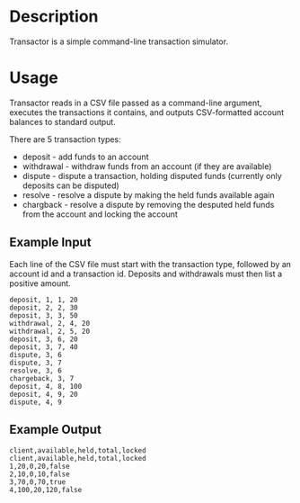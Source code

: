 # Description

Transactor is a simple command-line transaction simulator.

# Usage

Transactor reads in a CSV file passed as a command-line argument, executes the transactions it contains, and outputs CSV-formatted account balances to standard output.

There are 5 transaction types:
- deposit - add funds to an account
- withdrawal - withdraw funds from an account (if they are available)
- dispute - dispute a transaction, holding disputed funds (currently only deposits can be disputed)
- resolve - resolve a dispute by making the held funds available again
- chargback - resolve a dispute by removing the desputed held funds from the account and locking the account

## Example Input

Each line of the CSV file must start with the transaction type, followed by an account id and a transaction id. Deposits and withdrawals must then list a positive amount.

```
deposit, 1, 1, 20
deposit, 2, 2, 30
deposit, 3, 3, 50
withdrawal, 2, 4, 20
withdrawal, 2, 5, 20
deposit, 3, 6, 20
deposit, 3, 7, 40
dispute, 3, 6
dispute, 3, 7
resolve, 3, 6
chargeback, 3, 7
deposit, 4, 8, 100
deposit, 4, 9, 20
dispute, 4, 9
```

## Example Output

```
client,available,held,total,locked
client,available,held,total,locked
1,20,0,20,false
2,10,0,10,false
3,70,0,70,true
4,100,20,120,false
```